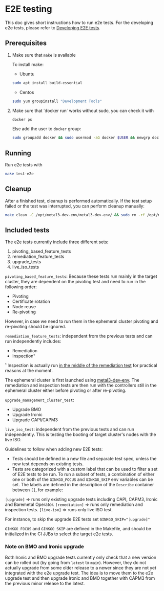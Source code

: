 # E2E testing

This doc gives short instructions how to run e2e tests. For the developing e2e tests, please refer to [Developing E2E tests](https://cluster-api.sigs.k8s.io/developer/e2e.html).

## Prerequisites

1. Make sure that `make` is available

   To install make:
   - Ubuntu

   ```sh
   sudo apt install build-essential
   ```

   - Centos

   ```sh
   sudo yum groupinstall "Development Tools"
   ```

1. Make sure that 'docker run' works without sudo, you can check it with

   ```sh
   docker ps
   ```

   Else add the user to `docker` group:

   ```sh
   sudo groupadd docker && sudo usermod -aG docker $USER && newgrp docker
   ```

## Running

Run e2e tests with

```sh
make test-e2e
```

## Cleanup

After a finished test, cleanup is performed automatically. If the test setup failed or the test was interrupted, you can perform cleanup manually:

```sh
make clean -C /opt/metal3-dev-env/metal3-dev-env/ && sudo rm -rf /opt/metal3-dev-env/
```

## Included tests

The e2e tests currently include three different sets:

1. pivoting_based_feature_tests
1. remediation_feature_tests
1. upgrade_tests
1. live_iso_tests

`pivoting_based_feature_tests`: Because these tests run mainly in the target cluster, they are dependent on the pivoting test and need to run in the following order:

- Pivoting
- Certificate rotation
- Node reuse
- Re-pivoting

However, in case we need to run them in the ephemeral cluster pivoting and re-pivoting should be ignored.

`remediation_feature_tests`: independent from the previous tests and can run independently includes:

- Remediation
- Inspection¹

¹ Inspection is actually run [in the middle of the remediation test](https://github.com/metal3-io/cluster-api-provider-metal3/blob/8d08f375de93a793f839b42b5ec40e6bebf98664/test/e2e/remediation_test.go#L108) for practical reasons at the moment.

The ephemeral cluster is first launched using [metal3-dev-env](https://github.com/metal3-io/metal3-dev-env).
The remediation and inspection tests are then run with the controllers still in the ephemeral cluster either before pivoting or after re-pivoting.

`upgrade_management_cluster_test`:

- Upgrade BMO
- Upgrade Ironic
- Upgrade CAPI/CAPM3

`live_iso_test`: independent from the previous tests and can run independently. This is testing the booting of target cluster's nodes with the live ISO.

Guidelines to follow when adding new E2E tests:

- Tests should be defined in a new file and separate test spec, unless the new test depends on existing tests.
- Tests are categorized with a custom label that can be used to filter a set of E2E tests to be run. To run a subset of tests, a combination of either one or both of the `GINKGO_FOCUS` and `GINKGO_SKIP` env variables can be set. The labels are defined in the description of the `Describe` container between `[]`, for example:

`[upgrade]` => runs only existing upgrade tests including CAPI, CAPM3, Ironic and Baremetal Operator.
`[remediation]` => runs only remediation and inspection tests.
`[live-iso]` => runs only live ISO test.

For instance, to skip the upgrade E2E tests set `GINKGO_SKIP="[upgrade]"`

`GINKGO_FOCUS` and `GINKGO_SKIP` are defined in the Makefile, and should be initialized in the CI JJBs to select the target e2e tests.

### Note on BMO and Ironic upgrade

Both Ironic and BMO upgrade tests currently only check that a new version can be rolled out (by going from `latest` to `main`).
However, they do not actually upgrade from some older release to a newer since they are not yet integrated with the e2e upgrade test.
The idea is to move them to the e2e upgrade test and then upgrade Ironic and BMO together with CAPM3 from the previous minor release to the latest.
